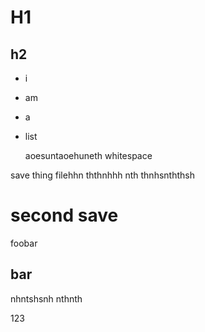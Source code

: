 # H1

## h2

- i
- am
- a 
- list

    aoesuntaoehuneth whitespace


save thing filehhn
ththnhhh
nth
thnhsnththsh
# second save
foobar

## bar
nhntshsnh
nthnth


123